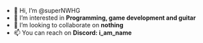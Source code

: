 - 👋 Hi, I’m @superNWHG
- 👀 I’m interested in **Programming, game development and guitar**
- 💞️ I’m looking to collaborate on **nothing**
- 📫 You can reach on **Discord: i_am_name**

<!---
superNWHG/superNWHG is a ✨ special ✨ repository because its `README.md` (this file) appears on your GitHub profile.
You can click the Preview link to take a look at your changes.
--->
